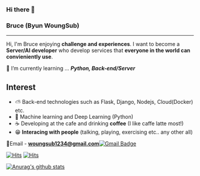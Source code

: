 ### Hi there 👋

### Bruce (Byun WoungSub)
---
Hi, I'm Bruce enjoying **challenge and experiences**.
I want to become a **Server/AI developer** who develop services that **everyone in the world can convieniently use**.


🌱 I’m currently learning ... ***Python, Back-end/Server***

## Interest
 - ⛅ Back-end technologies such as Flask, Django, Nodejs, Cloud(Docker)  etc.
 - 🤖 Machine learning and Deep Learning (Python)
 - ☕ Developing at the cafe and drinking **coffee** (I like caffe latte most!)
 - 😁 **Interacing with people** (talking, playing, exercising etc.. any other all)

💌Email - **woungsub1234@gmail.com**[![Gmail Badge](https://img.shields.io/badge/Gmail-d14836?style=flat-square&logo=Gmail&logoColor=white&link=mailto:woungsub1234@gmail.com)](mailto:woungsub1234@gmail.com)

[![Hits](https://hits.seeyoufarm.com/api/count/incr/badge.svg?url=https://www.notion.so/Byun-Woung-Sub-Bruce-c99dd7fdce9d461995ac5111fe63a6e3&count_bg=%237EC3F9&title_bg=%23D98787&icon=notion.svg&icon_color=%23000000&title=hits&edge_flat=false)](https://hits.seeyoufarm.com)
[![Hits](https://hits.seeyoufarm.com/api/count/incr/badge.svg?url=https%3A%2F%2Fgithub.com%2Ficefirebear&count_bg=%233DC8AF&title_bg=%23000000&icon=github.svg&icon_color=%23FFFFFF&title=hits&edge_flat=false)](https://hits.seeyoufarm.com)


[![Anurag's github stats](https://github-readme-stats.vercel.app/api?username=icefirebear)](https://github.com/anuraghazra/github-readme-stats)
